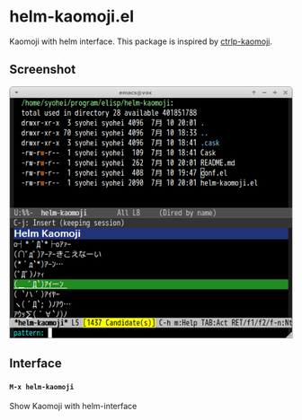 # helm-kaomoji.el

Kaomoji with helm interface. This package is inspired by [ctrlp-kaomoji](https://github.com/mattn/ctrlp-kaomoji).

## Screenshot

![helm-kaomoji](image/helm-kaomoji.png)

## Interface

#### `M-x helm-kaomoji`

Show Kaomoji with helm-interface
